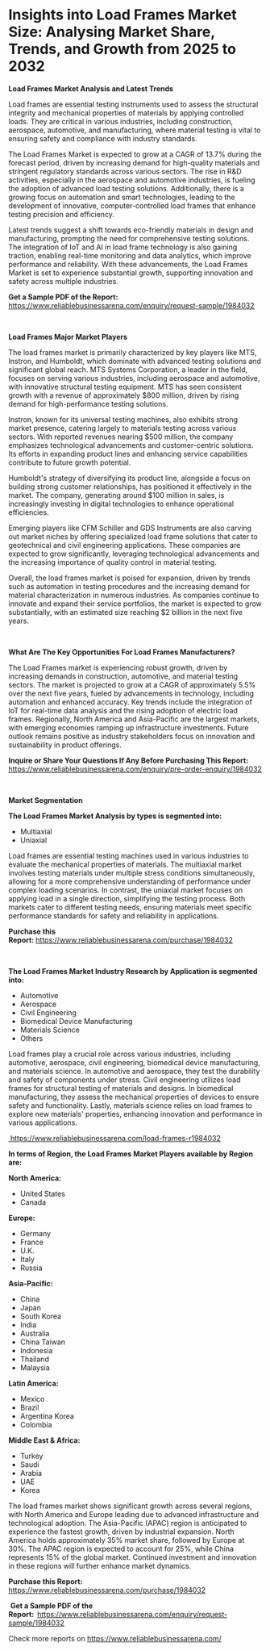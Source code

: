 <p><h1>Insights into Load Frames Market Size: Analysing Market Share, Trends, and Growth from 2025 to 2032</h1></p><p><strong>Load Frames Market Analysis and Latest Trends</strong></p>
<p><p>Load frames are essential testing instruments used to assess the structural integrity and mechanical properties of materials by applying controlled loads. They are critical in various industries, including construction, aerospace, automotive, and manufacturing, where material testing is vital to ensuring safety and compliance with industry standards.</p><p>The Load Frames Market is expected to grow at a CAGR of 13.7% during the forecast period, driven by increasing demand for high-quality materials and stringent regulatory standards across various sectors. The rise in R&D activities, especially in the aerospace and automotive industries, is fueling the adoption of advanced load testing solutions. Additionally, there is a growing focus on automation and smart technologies, leading to the development of innovative, computer-controlled load frames that enhance testing precision and efficiency.</p><p>Latest trends suggest a shift towards eco-friendly materials in design and manufacturing, prompting the need for comprehensive testing solutions. The integration of IoT and AI in load frame technology is also gaining traction, enabling real-time monitoring and data analytics, which improve performance and reliability. With these advancements, the Load Frames Market is set to experience substantial growth, supporting innovation and safety across multiple industries.</p></p>
<p><strong>Get a Sample PDF of the Report:&nbsp;</strong> <a href="https://www.reliablebusinessarena.com/enquiry/request-sample/1984032?utm_campaign=2258&utm_medium=2&utm_source=Github&utm_content=ia&utm_term=17022025&utm_id=load-frames">https://www.reliablebusinessarena.com/enquiry/request-sample/1984032</a></p>
<p>&nbsp;</p>
<p><strong>Load Frames Major Market Players</strong></p>
<p><p>The load frames market is primarily characterized by key players like MTS, Instron, and Humboldt, which dominate with advanced testing solutions and significant global reach. MTS Systems Corporation, a leader in the field, focuses on serving various industries, including aerospace and automotive, with innovative structural testing equipment. MTS has seen consistent growth with a revenue of approximately $800 million, driven by rising demand for high-performance testing solutions.</p><p>Instron, known for its universal testing machines, also exhibits strong market presence, catering largely to materials testing across various sectors. With reported revenues nearing $500 million, the company emphasizes technological advancements and customer-centric solutions. Its efforts in expanding product lines and enhancing service capabilities contribute to future growth potential.</p><p>Humboldt's strategy of diversifying its product line, alongside a focus on building strong customer relationships, has positioned it effectively in the market. The company, generating around $100 million in sales, is increasingly investing in digital technologies to enhance operational efficiencies.</p><p>Emerging players like CFM Schiller and GDS Instruments are also carving out market niches by offering specialized load frame solutions that cater to geotechnical and civil engineering applications. These companies are expected to grow significantly, leveraging technological advancements and the increasing importance of quality control in material testing.</p><p>Overall, the load frames market is poised for expansion, driven by trends such as automation in testing procedures and the increasing demand for material characterization in numerous industries. As companies continue to innovate and expand their service portfolios, the market is expected to grow substantially, with an estimated size reaching $2 billion in the next five years.</p></p>
<p>&nbsp;</p>
<p><strong>What Are The Key Opportunities For Load Frames Manufacturers?</strong></p>
<p><p>The Load Frames market is experiencing robust growth, driven by increasing demands in construction, automotive, and material testing sectors. The market is projected to grow at a CAGR of approximately 5.5% over the next five years, fueled by advancements in technology, including automation and enhanced accuracy. Key trends include the integration of IoT for real-time data analysis and the rising adoption of electric load frames. Regionally, North America and Asia-Pacific are the largest markets, with emerging economies ramping up infrastructure investments. Future outlook remains positive as industry stakeholders focus on innovation and sustainability in product offerings.</p></p>
<p><strong>Inquire or Share Your Questions If Any Before Purchasing This Report:</strong> <a href="https://www.reliablebusinessarena.com/enquiry/pre-order-enquiry/1984032?utm_campaign=2258&utm_medium=2&utm_source=Github&utm_content=ia&utm_term=17022025&utm_id=load-frames">https://www.reliablebusinessarena.com/enquiry/pre-order-enquiry/1984032</a></p>
<p>&nbsp;</p>
<p><strong>Market Segmentation</strong></p>
<p><strong>The Load Frames Market Analysis by types is segmented into:</strong></p>
<p><ul><li>Multiaxial</li><li>Uniaxial</li></ul></p>
<p><p>Load frames are essential testing machines used in various industries to evaluate the mechanical properties of materials. The multiaxial market involves testing materials under multiple stress conditions simultaneously, allowing for a more comprehensive understanding of performance under complex loading scenarios. In contrast, the uniaxial market focuses on applying load in a single direction, simplifying the testing process. Both markets cater to different testing needs, ensuring materials meet specific performance standards for safety and reliability in applications.</p></p>
<p><strong>Purchase this Report:&nbsp;</strong><a href="https://www.reliablebusinessarena.com/purchase/1984032?utm_campaign=2258&utm_medium=2&utm_source=Github&utm_content=ia&utm_term=17022025&utm_id=load-frames">https://www.reliablebusinessarena.com/purchase/1984032</a></p>
<p>&nbsp;</p>
<p><strong>The Load Frames Market Industry Research by Application is segmented into:</strong></p>
<p><ul><li>Automotive</li><li>Aerospace</li><li>Civil Engineering</li><li>Biomedical Device Manufacturing</li><li>Materials Science</li><li>Others</li></ul></p>
<p><p>Load frames play a crucial role across various industries, including automotive, aerospace, civil engineering, biomedical device manufacturing, and materials science. In automotive and aerospace, they test the durability and safety of components under stress. Civil engineering utilizes load frames for structural testing of materials and designs. In biomedical manufacturing, they assess the mechanical properties of devices to ensure safety and functionality. Lastly, materials science relies on load frames to explore new materials' properties, enhancing innovation and performance in various applications.</p></p>
<p><a href="https://www.reliablebusinessarena.com/load-frames-r1984032?utm_campaign=2258&utm_medium=2&utm_source=Github&utm_content=ia&utm_term=17022025&utm_id=load-frames">&nbsp;https://www.reliablebusinessarena.com/load-frames-r1984032</a></p>
<p><strong>In terms of Region, the Load Frames Market Players available by Region are:</strong></p>
<p>
    <p> <strong> North America: </strong>
        <ul>
            <li>United States</li>
            <li>Canada</li>
        </ul>
        </p> 
    <p> <strong> Europe: </strong>
        <ul>
            <li>Germany</li>
            <li>France</li>
            <li>U.K.</li>
            <li>Italy</li>
            <li>Russia</li>
        </ul>
        </p> 
    <p> <strong> Asia-Pacific: </strong>
        <ul>
            <li>China</li>
            <li>Japan</li>
            <li>South Korea</li>
            <li>India</li>
            <li>Australia</li>
            <li>China Taiwan</li>
            <li>Indonesia</li>
            <li>Thailand</li>
            <li>Malaysia</li>
        </ul>
        </p> 
    <p> <strong> Latin America: </strong>
        <ul>
            <li>Mexico</li>
            <li>Brazil</li>
            <li>Argentina Korea</li>
            <li>Colombia</li>
        </ul>
        </p> 
    <p> <strong> Middle East & Africa: </strong>
        <ul>
            <li>Turkey</li>
            <li>Saudi</li>
            <li>Arabia</li>
            <li>UAE</li>
            <li>Korea</li>
        </ul>
    </p>
    </p>
<p><p>The load frames market shows significant growth across several regions, with North America and Europe leading due to advanced infrastructure and technological adoption. The Asia-Pacific (APAC) region is anticipated to experience the fastest growth, driven by industrial expansion. North America holds approximately 35% market share, followed by Europe at 30%. The APAC region is expected to account for 25%, while China represents 15% of the global market. Continued investment and innovation in these regions will further enhance market dynamics.</p></p>
<p><strong>Purchase this Report: </strong><a href="https://www.reliablebusinessarena.com/purchase/1984032?utm_campaign=2258&utm_medium=2&utm_source=Github&utm_content=ia&utm_term=17022025&utm_id=load-frames">https://www.reliablebusinessarena.com/purchase/1984032</a></p>
<p>&nbsp;<strong>Get a Sample PDF of the Report:&nbsp;&nbsp;</strong><a href="https://www.reliablebusinessarena.com/enquiry/request-sample/1984032?utm_campaign=2258&utm_medium=2&utm_source=Github&utm_content=ia&utm_term=17022025&utm_id=load-frames">https://www.reliablebusinessarena.com/enquiry/request-sample/1984032</a></p>
<p><strong></strong></p>
<p>Check more reports on <a href="https://www.reliablebusinessarena.com/?utm_campaign=2258&utm_medium=2&utm_source=Github&utm_content=ia&utm_term=17022025&utm_id=load-frames">https://www.reliablebusinessarena.com/</a></p>